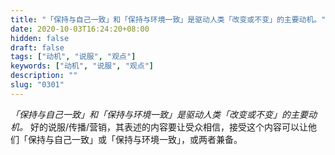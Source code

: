 ```yaml
---
title: "「保持与自己一致」和「保持与环境一致」是驱动人类「改变或不变」的主要动机。"
date: 2020-10-03T16:24:20+08:00
hidden: false
draft: false
tags: ["动机", "说服", "观点"]
keywords: ["动机", "说服", "观点"]
description: ""
slug: "0301"
---
```


*「保持与自己一致」和「保持与环境一致」是驱动人类「改变或不变」的主要动机。* 好的说服/传播/营销，其表述的内容要让受众相信，接受这个内容可以让他们「保持与自己一致」或「保持与环境一致」，或两者兼备。